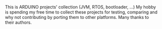 This is ARDUINO projects' collection (JVM, RTOS, bootloader, ...)
My hobby is spending my free time to collect these projects for testing, comparing and why not contributing by porting them to other platforms. Many thanks to their authors. 

